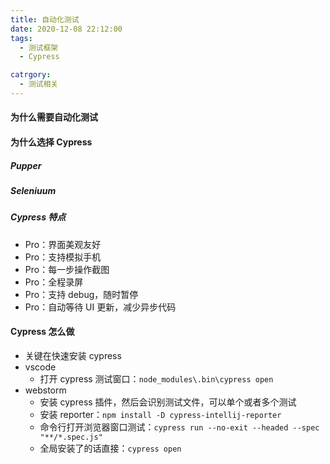 ```yaml
---
title: 自动化测试
date: 2020-12-08 22:12:00
tags:
  - 测试框架
  - Cypress

catrgory:
  - 测试相关
---
```


#### 为什么需要自动化测试

#### 为什么选择 Cypress

##### Pupper

##### Seleniuum

##### Cypress 特点

- Pro：界面美观友好
- Pro：支持模拟手机
- Pro：每一步操作截图
- Pro：全程录屏
- Pro：支持 debug，随时暂停
- Pro：自动等待 UI 更新，减少异步代码

#### Cypress 怎么做

- 关键在快速安装 cypress
- vscode
  - 打开 cypress 测试窗口：`node_modules\.bin\cypress open`
- webstorm
  - 安装 cypress 插件，然后会识别测试文件，可以单个或者多个测试
  - 安装 reporter：`npm install -D cypress-intellij-reporter`
  - 命令行打开浏览器窗口测试：`cypress run --no-exit --headed --spec "**/*.spec.js"`
  - 全局安装了的话直接：`cypress open`
